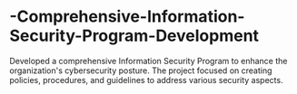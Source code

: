 # -Comprehensive-Information-Security-Program-Development
Developed a comprehensive Information Security Program to enhance the organization's cybersecurity posture. The project focused on creating policies, procedures, and guidelines to address various security aspects.
